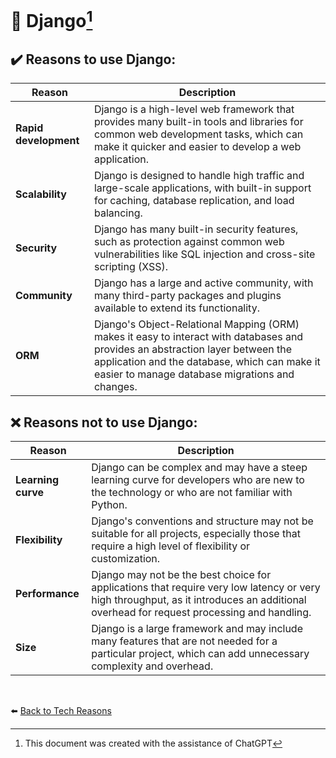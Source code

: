 # 🐍 Django[^1]

## ✔️ Reasons to use Django:

| Reason      | Description |
| ----------- | ----------- |
|**Rapid development**|Django is a high-level web framework that provides many built-in tools and libraries for common web development tasks, which can make it quicker and easier to develop a web application.|
|**Scalability**|Django is designed to handle high traffic and large-scale applications, with built-in support for caching, database replication, and load balancing.|
|**Security**|Django has many built-in security features, such as protection against common web vulnerabilities like SQL injection and cross-site scripting (XSS).|
|**Community**|Django has a large and active community, with many third-party packages and plugins available to extend its functionality.|
|**ORM**|Django's Object-Relational Mapping (ORM) makes it easy to interact with databases and provides an abstraction layer between the application and the database, which can make it easier to manage database migrations and changes.|

## ❌ Reasons not to use Django:

| Reason      | Description |
| ----------- | ----------- |
|**Learning curve**|Django can be complex and may have a steep learning curve for developers who are new to the technology or who are not familiar with Python.|
|**Flexibility**|Django's conventions and structure may not be suitable for all projects, especially those that require a high level of flexibility or customization.|
|**Performance**|Django may not be the best choice for applications that require very low latency or very high throughput, as it introduces an additional overhead for request processing and handling.|
|**Size**|Django is a large framework and may include many features that are not needed for a particular project, which can add unnecessary complexity and overhead.|

<br>

⬅️ [Back to Tech Reasons](./tech-stack-reasons.md)

[^1]: This document was created with the assistance of ChatGPT
